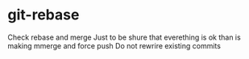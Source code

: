 # git-rebase
Check rebase  and merge
Just to be shure that everething is ok than is making mmerge and force push
Do not rewrire existing commits


